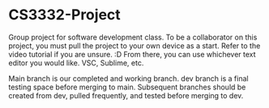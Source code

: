 # CS3332-Project
Group project for software development class. 
To be a collaborator on this project, you must pull the project to your own device as a start. Refer to the video tutorial if you are unsure. :D
From there, you can use whichever text editor you would like. VSC, Sublime, etc.

Main branch is our completed and working branch.
dev branch is a final testing space before merging to main.
Subsequent branches should be created from dev, pulled frequently, and tested before merging to dev.
